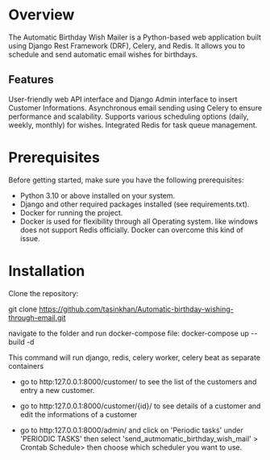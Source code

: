 # Overview
The Automatic Birthday Wish Mailer is a Python-based web application built using Django Rest Framework (DRF), Celery, and Redis. It allows you to schedule and send automatic email wishes for birthdays. 

## Features
User-friendly web API interface and Django Admin interface to insert Customer Informations.
Asynchronous email sending using Celery to ensure performance and scalability.
Supports various scheduling options (daily, weekly, monthly) for wishes.
Integrated Redis for task queue management.

# Prerequisites
Before getting started, make sure you have the following prerequisites:

- Python 3.10 or above installed on your system.
- Django and other required packages installed (see requirements.txt).
- Docker for running the project.
- Docker is used for flexibility through all Operating system. like windows does not support Redis officially. Docker can overcome this kind of issue.

# Installation
Clone the repository:

git clone https://github.com/tasinkhan/Automatic-birthday-wishing-through-email.git

navigate to the folder and run docker-compose file:
docker-compose up --build -d

This command will run django, redis, celery worker, celery beat as separate containers

- go to http:127.0.0.1:8000/customer/ to see the list of the customers and entry a new customer.

- go to http:127.0.0.1:8000/customer/{id}/ to see details of a customer and edit the informations of a customer

- go to http:127.0.0.1:8000/admin/ and click on 'Periodic tasks' under 'PERIODIC TASKS' then select 'send_autmomatic_birthday_wish_mail' > Crontab Schedule> then choose which scheduler you want to use.